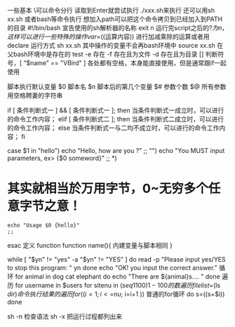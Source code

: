 一些基本
        \可以命令分行
        读取到Enter就尝试执行
        ./xxx.sh来执行
        还可以用sh xx.sh 或者bash等命令执行
        想加入path可以把这个命令拷贝到已经加入到PATH的目录
#!/bin/bash  宣告使用的sh解析器的名称
exit n 运行完script之后的$?为n，这样可以进行一些特殊的操作
var=$((运算内容))  进行加减乘除的运算或者用declare
运行方式
        sh xx.sh  其中操作的变量不会再bash环境中
        source xx.sh 在父bash环境中是存在的
test 
       -e  存在
        -f 存在且为文件
        -d 存在且为目录
[] 判断符号，[ “$name” == "VBird" ] 各处都有空格，本身能直接使用，但是通常跟if一起使用

脚本执行默认变量
        $0 脚本名
        $n 脚本后的第几个变量
        $# 参数个数
        $@ 所有参数用空格聘妻的字符串

if [ 条件判断式一 ] && [ 条件判断式一 ]; then
    当条件判断式一成立时，可以进行的命令工作内容；
elif [ 条件判断式二 ]; then
    当条件判断式二成立时，可以进行的命令工作内容；
else
    当条件判断式一与二均不成立时，可以进行的命令工作内容；
fi

case $1 in
  "hello")
    echo "Hello, how are you ?"
    ;;
  "")
    echo "You MUST input parameters, ex> {$0 someword}"
    ;;
  *)  
# 其实就相当於万用字节，0~无穷多个任意字节之意！
 
    echo "Usage $0 {hello}"
    ;;
esac
定义 function
function name(){
        内建变量与脚本相同
}


while [ "$yn" != "yes" -a "$yn" != "YES" ]
do
    read -p "Please input yes/YES to stop this program: " yn
done
echo "OK! you input the correct answer."
循环
for animal in dog cat elephant
do
    echo "There are ${animal}s.... "
done 
遍历
for username in $users 
for sitenu in $(seq 1 100)   1-100的数遍历
filelist=$(ls $dir)  命令执行结果的遍历
for (( i=1; i<=$nu; i=i+1 ))   普通的for循环
do
    s=$(($s+$i))
done    
 
sh -n 检查语法
sh -x 把运行过程都列出来

